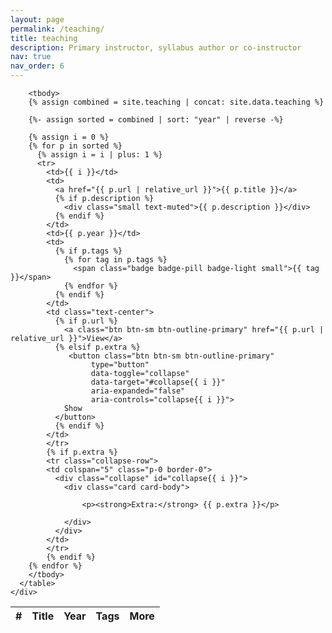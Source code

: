 ```yaml
---
layout: page
permalink: /teaching/
title: teaching
description: Primary instructor, syllabus author or co-instructor
nav: true
nav_order: 6
---
```


<div class="post">
  <!-- <header class="post-header">
    <h1 class="post-title">{{ page.title }}</h1>
    <p class="desc">{{ page.subtitle }}</p>
  </header> -->

  <article>
    <div class="table-responsive"> <!-- keeps it nice on small screens -->
      <table class="table table-striped table-hover">
        <thead>
          <tr>
            <th>#</th>
            <th>Title</th>
            <th>Year</th>
            <th>Tags</th>
            <th>More</th>
          </tr>
        </thead>

        <tbody>
        {% assign combined = site.teaching | concat: site.data.teaching %}

        {%- assign sorted = combined | sort: "year" | reverse -%}

        {% assign i = 0 %}
        {% for p in sorted %}
          {% assign i = i | plus: 1 %}
          <tr>
            <td>{{ i }}</td>
            <td>
              <a href="{{ p.url | relative_url }}">{{ p.title }}</a>
              {% if p.description %}
                <div class="small text-muted">{{ p.description }}</div>
              {% endif %}
            </td>
            <td>{{ p.year }}</td>
            <td>
              {% if p.tags %}
                {% for tag in p.tags %}
                  <span class="badge badge-pill badge-light small">{{ tag }}</span>
                {% endfor %}
              {% endif %}
            </td>
            <td class="text-center">
              {% if p.url %}
                <a class="btn btn-sm btn-outline-primary" href="{{ p.url | relative_url }}">View</a>
              {% elsif p.extra %}
                 <button class="btn btn-sm btn-outline-primary" 
                      type="button" 
                      data-toggle="collapse" 
                      data-target="#collapse{{ i }}" 
                      aria-expanded="false" 
                      aria-controls="collapse{{ i }}">
                Show
              </button>
              {% endif %}
            </td>
            </tr>
            {% if p.extra %}
            <tr class="collapse-row">
            <td colspan="5" class="p-0 border-0">
              <div class="collapse" id="collapse{{ i }}">
                <div class="card card-body">
                  
                    <p><strong>Extra:</strong> {{ p.extra }}</p>
                  
                </div>
              </div>
            </td>
            </tr>
            {% endif %} 
        {% endfor %}
        </tbody>
      </table>
    </div>
  </article>
</div>
